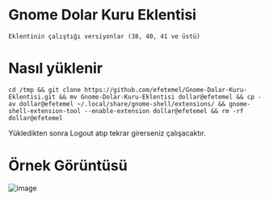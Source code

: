 # Gnome Dolar Kuru Eklentisi
```
Eklentinin çalıştığı versiyonlar (38, 40, 41 ve üstü)
```

# Nasıl yüklenir
```
cd /tmp && git clone https://github.com/efetemel/Gnome-Dolar-Kuru-Eklentisi.git && mv Gnome-Dolar-Kuru-Eklentisi dollar@efetemel && cp -av dollar@efetemel ~/.local/share/gnome-shell/extensions/ && gnome-shell-extension-tool --enable-extension dollar@efetemel && rm -rf dollar@efetemel
```
Yükledikten sonra Logout atıp tekrar girerseniz çalışacaktır.

# Örnek Görüntüsü
![image](https://user-images.githubusercontent.com/57331815/139193026-c7a321e5-0ba2-45e4-85dc-d1924045f43a.png)

